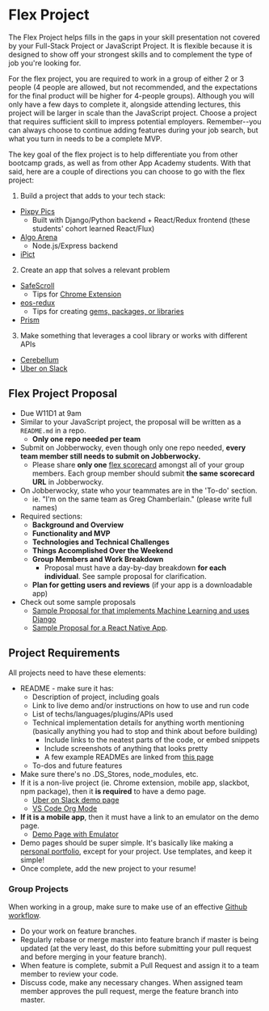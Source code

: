 # Flex Project

The Flex Project helps fills in the gaps in your skill presentation not covered by your Full-Stack Project or JavaScript Project. It is flexible because it is designed to show off your strongest skills and to complement the type of job you're looking for.

For the flex project, you are required to work in a group of either 2 or 3 people (4 people are allowed, but not recommended, and the expectations for the final product will be higher for 4-people groups). Although you will only have a few days to complete it, alongside attending lectures, this project will be larger in scale than the JavaScript project. Choose a project that requires sufficient skill to impress potential employers. Remember--you can always choose to continue adding features during your job search, but what you turn in needs to be a complete MVP.

The key goal of the flex project is to help differentiate you from other bootcamp grads, as well as from other App Academy students. With that said, here are a couple of directions you can choose to go with the flex project:

1. Build a project that adds to your tech stack:
  * [Pixpy Pics](http://www.pixpy.tech/)
    * Built with Django/Python backend + React/Redux frontend (these students' cohort learned React/Flux)
  * [Algo Arena](http://algorithm-arena.appspot.com/)
    * Node.js/Express backend
  * [iPict](https://itunes.apple.com/us/app/ipict/id1155986338)
2. Create an app that solves a relevant problem
  * [SafeScroll](https://chrome.google.com/webstore/detail/safescroll/lkkeaiancamiccigdofacokfdjegoanm/related)
    * Tips for [Chrome Extension](chrome-extension.md)
  * [eos-redux](https://www.npmjs.com/package/eos-redux)
    * Tips for creating [gems, packages, or libraries](gem-or-library.md)
  * [Prism](http://www.prismextension.com/)
3. Make something that leverages a cool library or works with different APIs
  * [Cerebellum](https://mvelk.github.io/cerebellum/)
  * [Uber on Slack](https://uberonslack.com/)

## Flex Project Proposal
  * Due W11D1 at 9am
  * Similar to your JavaScript project, the proposal will be written as a `README.md` in a repo.
    * **Only one repo needed per team**
  * Submit on Jobberwocky, even though only one repo needed, **every team member still needs to submit on Jobberwocky.**
    * Please share **only one** [flex scorecard](https://docs.google.com/spreadsheets/d/18tWMvVYWXgPqz0g7MwKQ3EGWKczxQaeTuISgfo34PqM/edit?usp=sharing) amongst all of your group members. Each group member should submit **the same scorecard URL** in Jobberwocky.
  * On Jobberwocky, state who your teammates are in the 'To-do' section.
    * ie. "I'm on the same team as Greg Chamberlain." (please write full names)
  * Required sections:
    * **Background and Overview**
    * **Functionality and MVP**
    * **Technologies and Technical Challenges**
    * **Things Accomplished Over the Weekend**
    * **Group Members and Work Breakdown**
      * Proposal must have a day-by-day breakdown **for each individual**. See sample proposal for clarification.
    * **Plan for getting users and reviews** (if your app is a downloadable app)
  * Check out some sample proposals
    * [Sample Proposal for that implements Machine Learning and uses Django](./flex-sample-proposal2/README.md)
    * [Sample Proposal for a React Native App](https://github.com/JaredTan/Woven/tree/master/docs).


## Project Requirements

All projects need to have these elements:
 * README - make sure it has:
   * Description of project, including goals
   * Link to live demo and/or instructions on how to use and run code
   * List of techs/languages/plugins/APIs used
   * Technical implementation details for anything worth mentioning (basically anything you had to stop and think about before building)
     * Include links to the neatest parts of the code, or embed snippets
     * Include screenshots of anything that looks pretty
     * A few example READMEs are linked from [this page][example-readmes]
   * To-dos and future features
 * Make sure there's no .DS_Stores, node_modules, etc.
 * If it is a non-live project (ie. Chrome extension, mobile app, slackbot, npm package), then it **is required** to have a demo page.
   * [Uber on Slack demo page](https://uberonslack.com/)
   * [VS Code Org Mode](https://jsonreeder.github.io/vscode-org-mode/)
 * **If it is a mobile app**, then it must have a link to an emulator on the demo page.
   * [Demo Page with Emulator](https://jastack.github.io/demo_page/)
 * Demo pages should be super simple. It's basically like making a [personal portfolio](../../application-materials/portfolio/portfolio.md), except for your project. Use templates, and keep it simple!
 * Once complete, add the new project to your resume!

 [example-readmes]: ../example-readmes.md

### Group Projects

When working in a group, make sure to make use of an effective [Github workflow](https://www.atlassian.com/git/tutorials/syncing).

  * Do your work on feature branches.
  * Regularly rebase or merge master into feature branch if master is being updated (at the very least, do this before submitting your pull request and before merging in your feature branch).
  * When feature is complete, submit a Pull Request and assign it to a team member to review your code.
  * Discuss code, make any necessary changes. When assigned team member approves the pull request, merge the feature branch into master.
